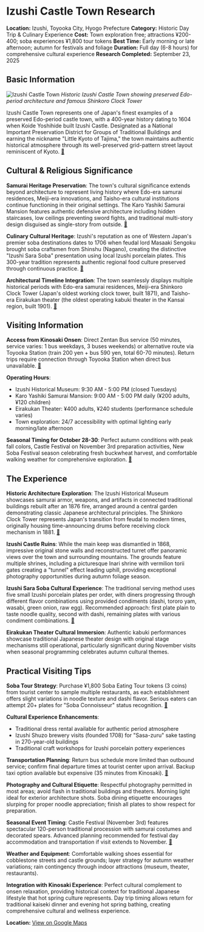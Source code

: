 # Izushi Castle Town Research

**Location:** Izushi, Toyooka City, Hyogo Prefecture
**Category:** Historic Day Trip & Culinary Experience
**Cost:** Town exploration free; attractions ¥200-400; soba experiences ¥1,800 tour tokens
**Best Time:** Early morning or late afternoon; autumn for festivals and foliage
**Duration:** Full day (6-8 hours) for comprehensive cultural experience
**Research Completed:** September 23, 2025

## Basic Information

![Izushi Castle Town](https://visitkinosaki.com/vkcore/wp-content/uploads/2019/08/105_Straw-Craft.jpg)
*Historic Izushi Castle Town showing preserved Edo-period architecture and famous Shinkoro Clock Tower*

Izushi Castle Town represents one of Japan's finest examples of a preserved Edo-period castle town, with a 400-year history dating to 1604 when Koide Yoshihide built Izushi Castle. Designated as a National Important Preservation District for Groups of Traditional Buildings and earning the nickname "Little Kyoto of Tajima," the town maintains authentic historical atmosphere through its well-preserved grid-pattern street layout reminiscent of Kyoto. [🔗](https://www.japan.travel/en/experiences-in-japan/190/)

## Cultural & Religious Significance

**Samurai Heritage Preservation**: The town's cultural significance extends beyond architecture to represent living history where Edo-era samurai residences, Meiji-era innovations, and Taisho-era cultural institutions continue functioning in their original settings. The Karo Yashiki Samurai Mansion features authentic defensive architecture including hidden staircases, low ceilings preventing sword fights, and traditional multi-story design disguised as single-story from outside. [🔗](https://visitkinosaki.com/sample-itineraries/time-travel-in-izushi-castle-town/)

**Culinary Cultural Heritage**: Izushi's reputation as one of Western Japan's premier soba destinations dates to 1706 when feudal lord Masaaki Sengoku brought soba craftsmen from Shinshu (Nagano), creating the distinctive "Izushi Sara Soba" presentation using local Izushi porcelain plates. This 300-year tradition represents authentic regional food culture preserved through continuous practice. [🔗](https://voyapon.com/soba-noodles-eating-tour-izushi/)

**Architectural Timeline Integration**: The town seamlessly displays multiple historical periods with Edo-era samurai residences, Meiji-era Shinkoro Clock Tower (Japan's oldest working clock tower, built 1871), and Taisho-era Eirakukan theater (the oldest operating kabuki theater in the Kansai region, built 1901). [🔗](https://matcha-jp.com/en/21936)

## Visiting Information

**Access from Kinosaki Onsen**: Direct Zentan Bus service (50 minutes, service varies: 1 bus weekdays, 3 buses weekends) or alternative route via Toyooka Station (train 200 yen + bus 590 yen, total 60-70 minutes). Return trips require connection through Toyooka Station when direct bus unavailable. [🔗](https://www.japan-experience.com/all-about-japan/kinosaki/attractions-excursions/izushi)

**Operating Hours**:
- Izushi Historical Museum: 9:30 AM - 5:00 PM (closed Tuesdays)
- Karo Yashiki Samurai Mansion: 9:00 AM - 5:00 PM daily (¥200 adults, ¥120 children)
- Eirakukan Theater: ¥400 adults, ¥240 students (performance schedule varies)
- Town exploration: 24/7 accessibility with optimal lighting early morning/late afternoon

**Seasonal Timing for October 28-30**: Perfect autumn conditions with peak fall colors, Castle Festival on November 3rd preparation activities, New Soba Festival season celebrating fresh buckwheat harvest, and comfortable walking weather for comprehensive exploration. [🔗](https://www.izushi.co.jp/en/event_aw/)

## The Experience

**Historic Architecture Exploration**: The Izushi Historical Museum showcases samurai armor, weapons, and artifacts in connected traditional buildings rebuilt after an 1876 fire, arranged around a central garden demonstrating classic Japanese architectural principles. The Shinkoro Clock Tower represents Japan's transition from feudal to modern times, originally housing time-announcing drums before receiving clock mechanism in 1881. [🔗](https://www.hyogo-tourism.jp/world/feature/22)

**Izushi Castle Ruins**: While the main keep was dismantled in 1868, impressive original stone walls and reconstructed turret offer panoramic views over the town and surrounding mountains. The grounds feature multiple shrines, including a picturesque Inari shrine with vermilion torii gates creating a "tunnel" effect leading uphill, providing exceptional photography opportunities during autumn foliage season.

**Izushi Sara Soba Cultural Experience**: The traditional serving method uses five small Izushi porcelain plates per order, with diners progressing through different flavor combinations using provided condiments (dashi, tororo yam, wasabi, green onion, raw egg). Recommended approach: first plate plain to taste noodle quality, second with dashi, remaining plates with various condiment combinations. [🔗](https://www.maff.go.jp/e/policies/market/k_ryouri/search_menu/2682/index.html)

**Eirakukan Theater Cultural Immersion**: Authentic kabuki performances showcase traditional Japanese theater design with original stage mechanisms still operational, particularly significant during November visits when seasonal programming celebrates autumn cultural themes.

## Practical Visiting Tips

**Soba Tour Strategy**: Purchase ¥1,800 Soba Eating Tour tokens (3 coins) from tourist center to sample multiple restaurants, as each establishment offers slight variations in noodle texture and dashi flavor. Serious eaters can attempt 20+ plates for "Soba Connoisseur" status recognition. [🔗](https://voyapon.com/soba-noodles-eating-tour-izushi/)

**Cultural Experience Enhancements**:
- Traditional dress rental available for authentic period atmosphere
- Izushi Shuzo brewery visits (founded 1708) for "Sasa-zuru" sake tasting in 270-year-old buildings
- Traditional craft workshops for Izushi porcelain pottery experiences

**Transportation Planning**: Return bus schedule more limited than outbound service; confirm final departure times at tourist center upon arrival. Backup taxi option available but expensive (35 minutes from Kinosaki). [🔗](https://www.japan-experience.com/all-about-japan/kinosaki/attractions-excursions/izushi)

**Photography and Cultural Etiquette**: Respectful photography permitted in most areas; avoid flash in traditional buildings and theaters. Morning light ideal for exterior architecture shots. Soba dining etiquette encourages slurping for proper noodle appreciation; finish all plates to show respect for preparation.

**Seasonal Event Timing**: Castle Festival (November 3rd) features spectacular 120-person traditional procession with samurai costumes and decorated spears. Advanced planning recommended for festival day accommodation and transportation if visit extends to November. [🔗](https://www.izushi.co.jp/en/event_aw/)

**Weather and Equipment**: Comfortable walking shoes essential for cobblestone streets and castle grounds; layer strategy for autumn weather variations; rain contingency through indoor attractions (museum, theater, restaurants).

**Integration with Kinosaki Experience**: Perfect cultural complement to onsen relaxation, providing historical context for traditional Japanese lifestyle that hot spring culture represents. Day trip timing allows return for traditional kaiseki dinner and evening hot spring bathing, creating comprehensive cultural and wellness experience.

**Location:** [View on Google Maps](https://maps.google.com/?q=35.461,134.874)